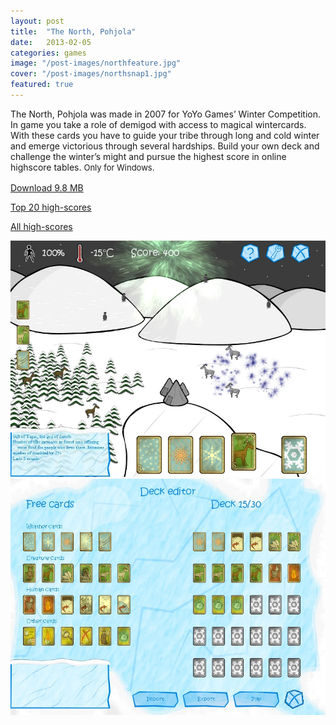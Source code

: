 ```yaml
---
layout: post
title:  "The North, Pohjola"
date:   2013-02-05
categories: games
image: "/post-images/northfeature.jpg"
cover: "/post-images/northsnap1.jpg"
featured: true
---
```



The North, Pohjola was made in 2007 for YoYo Games’ Winter Competition. In game you take a role of demigod with access to magical wintercards. With these cards you have to guide your tribe through long and cold winter and emerge victorious through several hardships. Build your own deck and challenge the winter’s might and pursue the highest score in online highscore tables. <span style="font-size: 13px; line-height: 19px;">Only for Windows.</span>

[Download 9.8 MB](/assets/other/thenorth/thenorthv101.zip)

[Top 20 high-scores](http://winterofnorth.awardspace.com/highscore.php)

[All high-scores](http://winterofnorth.awardspace.com/allhighscore.php)

![](/assets/images/post-images/northsnap1.jpg)
![](/assets/images/post-images/northsnap3.jpg)